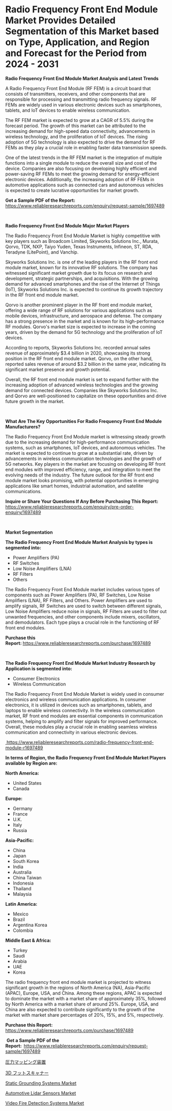 <p><h1>Radio Frequency Front End Module Market Provides Detailed Segmentation of this Market based on Type, Application, and Region and Forecast for the Period from 2024 - 2031</h1></p><p><strong>Radio Frequency Front End Module Market Analysis and Latest Trends</strong></p>
<p><p>A Radio Frequency Front End Module (RF FEM) is a circuit board that consists of transmitters, receivers, and other components that are responsible for processing and transmitting radio frequency signals. RF FEMs are widely used in various electronic devices such as smartphones, tablets, and IoT devices to enable wireless communication.</p><p>The RF FEM market is expected to grow at a CAGR of 5.5% during the forecast period. The growth of this market can be attributed to the increasing demand for high-speed data connectivity, advancements in wireless technology, and the proliferation of IoT devices. The rising adoption of 5G technology is also expected to drive the demand for RF FEMs as they play a crucial role in enabling faster data transmission speeds.</p><p>One of the latest trends in the RF FEM market is the integration of multiple functions into a single module to reduce the overall size and cost of the device. Companies are also focusing on developing highly efficient and power-saving RF FEMs to meet the growing demand for energy-efficient electronic devices. Additionally, the increasing adoption of RF FEMs in automotive applications such as connected cars and autonomous vehicles is expected to create lucrative opportunities for market growth.</p></p>
<p><strong>Get a Sample PDF of the Report:&nbsp;</strong> <a href="https://www.reliableresearchreports.com/enquiry/request-sample/1697489">https://www.reliableresearchreports.com/enquiry/request-sample/1697489</a></p>
<p>&nbsp;</p>
<p><strong>Radio Frequency Front End Module Major Market Players</strong></p>
<p><p>The Radio Frequency Front End Module Market is highly competitive with key players such as Broadcom Limited, Skyworks Solutions Inc., Murata, Qorvo, TDK, NXP, Taiyo Yuden, Texas Instruments, Infineon, ST, RDA, Teradyne (LitePoint), and Vanchip.</p><p>Skyworks Solutions Inc. is one of the leading players in the RF front end module market, known for its innovative RF solutions. The company has witnessed significant market growth due to its focus on research and development, strategic partnerships, and acquisitions. With the growing demand for advanced smartphones and the rise of the Internet of Things (IoT), Skyworks Solutions Inc. is expected to continue its growth trajectory in the RF front end module market.</p><p>Qorvo is another prominent player in the RF front end module market, offering a wide range of RF solutions for various applications such as mobile devices, infrastructure, and aerospace and defense. The company has a strong presence in the market and is known for its high-performance RF modules. Qorvo's market size is expected to increase in the coming years, driven by the demand for 5G technology and the proliferation of IoT devices.</p><p>According to reports, Skyworks Solutions Inc. recorded annual sales revenue of approximately $3.4 billion in 2020, showcasing its strong position in the RF front end module market. Qorvo, on the other hand, reported sales revenue of around $3.2 billion in the same year, indicating its significant market presence and growth potential.</p><p>Overall, the RF front end module market is set to expand further with the increasing adoption of advanced wireless technologies and the growing demand for connected devices. Companies like Skyworks Solutions Inc. and Qorvo are well-positioned to capitalize on these opportunities and drive future growth in the market.</p></p>
<p>&nbsp;</p>
<p><strong>What Are The Key Opportunities For Radio Frequency Front End Module Manufacturers?</strong></p>
<p><p>The Radio Frequency Front End Module market is witnessing steady growth due to the increasing demand for high-performance communication systems, such as smartphones, IoT devices, and autonomous vehicles. The market is expected to continue to grow at a substantial rate, driven by advancements in wireless communication technologies and the growth of 5G networks. Key players in the market are focusing on developing RF front end modules with improved efficiency, range, and integration to meet the evolving needs of the industry. The future outlook for the RF front end module market looks promising, with potential opportunities in emerging applications like smart homes, industrial automation, and satellite communications.</p></p>
<p><strong>Inquire or Share Your Questions If Any Before Purchasing This Report:</strong> <a href="https://www.reliableresearchreports.com/enquiry/pre-order-enquiry/1697489">https://www.reliableresearchreports.com/enquiry/pre-order-enquiry/1697489</a></p>
<p>&nbsp;</p>
<p><strong>Market Segmentation</strong></p>
<p><strong>The Radio Frequency Front End Module Market Analysis by types is segmented into:</strong></p>
<p><ul><li>Power Amplifiers (PA)</li><li>RF Switches</li><li>Low Noise Amplifiers (LNA)</li><li>RF Filters</li><li>Others</li></ul></p>
<p><p>The Radio Frequency Front End Module market includes various types of components such as Power Amplifiers (PA), RF Switches, Low Noise Amplifiers (LNA), RF Filters, and Others. Power Amplifiers are used to amplify signals, RF Switches are used to switch between different signals, Low Noise Amplifiers reduce noise in signals, RF Filters are used to filter out unwanted frequencies, and other components include mixers, oscillators, and demodulators. Each type plays a crucial role in the functioning of RF front end modules.</p></p>
<p><strong>Purchase this Report:&nbsp;</strong><a href="https://www.reliableresearchreports.com/purchase/1697489">https://www.reliableresearchreports.com/purchase/1697489</a></p>
<p>&nbsp;</p>
<p><strong>The Radio Frequency Front End Module Market Industry Research by Application is segmented into:</strong></p>
<p><ul><li>Consumer Electronics</li><li>Wireless Communication</li></ul></p>
<p><p>The Radio Frequency Front End Module Market is widely used in consumer electronics and wireless communication applications. In consumer electronics, it is utilized in devices such as smartphones, tablets, and laptops to enable wireless connectivity. In the wireless communication market, RF front end modules are essential components in communication systems, helping to amplify and filter signals for improved performance. Overall, these modules play a crucial role in enabling seamless wireless communication and connectivity in various electronic devices.</p></p>
<p><a href="https://www.reliableresearchreports.com/radio-frequency-front-end-module-r1697489">&nbsp;https://www.reliableresearchreports.com/radio-frequency-front-end-module-r1697489</a></p>
<p><strong>In terms of Region, the Radio Frequency Front End Module Market Players available by Region are:</strong></p>
<p>
    <p> <strong> North America: </strong>
        <ul>
            <li>United States</li>
            <li>Canada</li>
        </ul>
        </p> 
    <p> <strong> Europe: </strong>
        <ul>
            <li>Germany</li>
            <li>France</li>
            <li>U.K.</li>
            <li>Italy</li>
            <li>Russia</li>
        </ul>
        </p> 
    <p> <strong> Asia-Pacific: </strong>
        <ul>
            <li>China</li>
            <li>Japan</li>
            <li>South Korea</li>
            <li>India</li>
            <li>Australia</li>
            <li>China Taiwan</li>
            <li>Indonesia</li>
            <li>Thailand</li>
            <li>Malaysia</li>
        </ul>
        </p> 
    <p> <strong> Latin America: </strong>
        <ul>
            <li>Mexico</li>
            <li>Brazil</li>
            <li>Argentina Korea</li>
            <li>Colombia</li>
        </ul>
        </p> 
    <p> <strong> Middle East & Africa: </strong>
        <ul>
            <li>Turkey</li>
            <li>Saudi</li>
            <li>Arabia</li>
            <li>UAE</li>
            <li>Korea</li>
        </ul>
    </p>
    </p>
<p><p>The radio frequency front end module market is projected to witness significant growth in the regions of North America (NA), Asia-Pacific (APAC), Europe, USA, and China. Among these regions, APAC is expected to dominate the market with a market share of approximately 35%, followed by North America with a market share of around 25%. Europe, USA, and China are also expected to contribute significantly to the growth of the market with market share percentages of 20%, 15%, and 5%, respectively.</p></p>
<p><strong>Purchase this Report: </strong><a href="https://www.reliableresearchreports.com/purchase/1697489">https://www.reliableresearchreports.com/purchase/1697489</a></p>
<p>&nbsp;<strong>Get a Sample PDF of the Report:&nbsp;&nbsp;</strong><a href="https://www.reliableresearchreports.com/enquiry/request-sample/1697489">https://www.reliableresearchreports.com/enquiry/request-sample/1697489</a></p>
<p><strong></strong></p>
<p><p><a href="https://github.com/EstaSprer20231/Market-Research-Report-List-1/blob/main/657688753699.md">圧力マッピング装置</a></p><p><a href="https://github.com/klon646/Market-Research-Report-List-1/blob/main/805278653700.md">3D フットスキャナー</a></p><p><a href="https://www.linkedin.com/pulse/static-grounding-systems-market-insight-trends-growth-forecasted-kltpf">Static Grounding Systems Market</a></p><p><a href="https://github.com/Angelnienowdseej3e45z3p8c/Market-Research-Report-List-2/blob/main/automotive-lidar-sensors-market.md">Automotive Lidar Sensors Market</a></p><p><a href="https://www.linkedin.com/pulse/video-fire-detection-systems-market-size-trends-complete-industry-mlpmf">Video Fire Detection Systems Market</a></p></p>